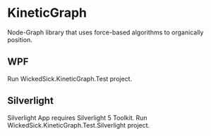 KineticGraph
============

Node-Graph library that uses force-based algorithms to organically position.

WPF
-----------
Run WickedSick.KineticGraph.Test project.

Silverlight
-----------
Silverlight App requires Silverlight 5 Toolkit.
Run WickedSick.KineticGraph.Test.Silverlight project.